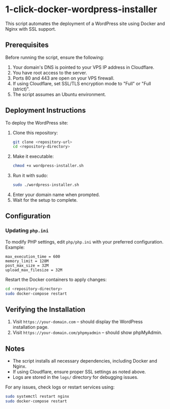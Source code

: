 # 1-click-docker-wordpress-installer

This script automates the deployment of a WordPress site using Docker and Nginx with SSL support.

## Prerequisites

Before running the script, ensure the following:
1. Your domain's DNS is pointed to your VPS IP address in Cloudflare.
2. You have root access to the server.
3. Ports 80 and 443 are open on your VPS firewall.
4. If using Cloudflare, set SSL/TLS encryption mode to "Full" or "Full (strict)".
5. The script assumes an Ubuntu environment.

## Deployment Instructions

To deploy the WordPress site:

1. Clone this repository:
   ```sh
   git clone <repository-url>
   cd <repository-directory>
   ```
2. Make it executable:
   ```sh
   chmod +x wordpress-installer.sh
   ```
3. Run it with sudo:
   ```sh
   sudo ./wordpress-installer.sh
   ```
4. Enter your domain name when prompted.
5. Wait for the setup to complete.

## Configuration

### Updating `php.ini`
To modify PHP settings, edit `php/php.ini` with your preferred configuration. Example:
```
max_execution_time = 600
memory_limit = 128M
post_max_size = 32M
upload_max_filesize = 32M
```
Restart the Docker containers to apply changes:
```sh
cd <repository-directory>
sudo docker-compose restart
```

## Verifying the Installation

1. Visit `https://your-domain.com` – should display the WordPress installation page.
2. Visit `https://your-domain.com/phpmyadmin` – should show phpMyAdmin.

## Notes
- The script installs all necessary dependencies, including Docker and Nginx.
- If using Cloudflare, ensure proper SSL settings as noted above.
- Logs are stored in the `logs/` directory for debugging issues.

For any issues, check logs or restart services using:
```sh
sudo systemctl restart nginx
sudo docker-compose restart
```


